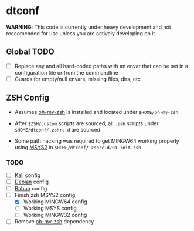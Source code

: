 # dtconf

**WARNING**: This code is currently under heavy development and not reccomended
for use unless you are actively developing on it.

## Global TODO
- [ ] Replace any and all hard-coded paths with an envar that can be set in a
configuration file or from the commandline
- [ ] Guards for empty/null envars, missing files, dirs, etc

## ZSH Config

* Assumes [oh-my-zsh](https://github.com/robbyrussell/oh-my-zsh) is installed
and located under `$HOME/oh-my-zsh`.

* After `$ZSH/custom` scripts are sourced, all `.zsh` scripts under
`$HOME/dtconf/.zshrc.d` are sourced.

* Some path hacking was required to get MINGW64 working properly using
[MSYS2](https://msys2.github.io/) in `$HOME/dtconf/.zshrc.d/01-init.zsh`

### TODO

- [ ] [Kali](kali.org) config
- [ ] [Debian](debian.org) config
- [ ] [Babun](https://github.com/babun/babun) config
- [ ] Finish zsh MSYS2 config
  - [x] Working MINGW64 config
  - [ ] Working MSYS config
  - [ ] Working MINGW32 config
- [ ] Remove [oh-my-zsh](https://github.com/robbyrussell/oh-my-zsh) dependency
